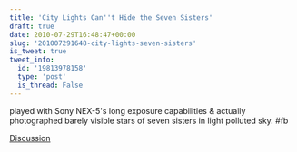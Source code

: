 ```yaml
---
title: 'City Lights Can''t Hide the Seven Sisters'
draft: true
date: 2010-07-29T16:48:47+00:00
slug: '201007291648-city-lights-seven-sisters'
is_tweet: true
tweet_info:
  id: '19813978158'
  type: 'post'
  is_thread: False
---
```




played with Sony NEX-5's long exposure capabilities & actually photographed barely visible stars of seven sisters in light polluted sky. #fb

[Discussion](https://x.com/sytelus/status/19813978158)
